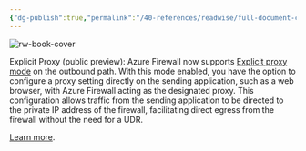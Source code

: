 ```yaml
---
{"dg-publish":true,"permalink":"/40-references/readwise/full-document-contents/azure-firewall-explicit-proxy-is-now-in-public-preview/","tags":["rw/articles"]}
---
```


![rw-book-cover](https://azurecomcdn.azureedge.net/cvt-ceb7cdb75e3dccdf445c6b048ac025a2cf77a3352f654addaf1b880313cec3f3/images/shared/social/azure-icon-250x250.png)

Explicit Proxy (public preview): Azure Firewall now supports [Explicit proxy mode](https://learn.microsoft.com/en-us/azure/firewall/explicit-proxy) on the outbound path. With this mode enabled, you have the option to configure a proxy setting directly on the sending application, such as a web browser, with Azure Firewall acting as the designated proxy. This configuration allows traffic from the sending application to be directed to the private IP address of the firewall, facilitating direct egress from the firewall without the need for a UDR.

[Learn more](https://learn.microsoft.com/en-us/azure/firewall/explicit-proxy).
